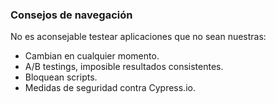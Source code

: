 ### Consejos de navegación

No es aconsejable testear aplicaciones que no sean nuestras: <!-- .element: style="text-align: left;" -->

* Cambian en cualquier momento. <!-- .element: class="fragment" -->
* A/B testings, imposible resultados consistentes. <!-- .element: class="fragment" -->
* Bloquean scripts. <!-- .element: class="fragment" -->
* Medidas de seguridad contra Cypress.io. <!-- .element: class="fragment" -->